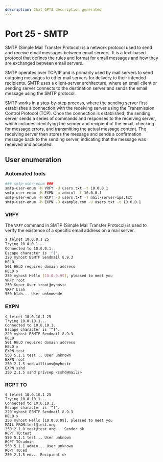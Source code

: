 ```yaml
---
description: Chat GPT3 description generated
---
```


# Port 25 - SMTP

SMTP (Simple Mail Transfer Protocol) is a network protocol used to send and receive email messages between email servers. It is a text-based protocol that defines the rules and format for email messages and how they are exchanged between email servers.

SMTP operates over TCP/IP and is primarily used by mail servers to send outgoing messages to other mail servers for delivery to their intended recipients. SMTP uses a client-server architecture, where an email client or sending server connects to the destination server and sends the email message using the SMTP protocol.

SMTP works in a step-by-step process, where the sending server first establishes a connection with the receiving server using the Transmission Control Protocol (TCP). Once the connection is established, the sending server sends a series of commands and responses to the receiving server, which includes identifying the sender and recipient of the email, checking for message errors, and transmitting the actual message content. The receiving server then stores the message and sends a confirmation message back to the sending server, indicating that the message was received and accepted.



## User enumeration

### Automated tools

```bash
### smtp-user-enum ### 
smtp-user-enum -M VRFY -U users.txt -t 10.0.0.1
smtp-user-enum -M EXPN -u admin1 -t 10.0.0.1
smtp-user-enum -M RCPT -U users.txt -T mail-server-ips.txt
smtp-user-enum -M EXPN -D example.com -U users.txt -t 10.0.0.1
```

### VRFY

The `VRFY` command in SMTP (Simple Mail Transfer Protocol) is used to verify the existence of a specific email address on a mail server.

```bash
$ telnet 10.0.0.1 25
Trying 10.0.0.1...
Connected to 10.0.0.1.
Escape character is '^]'.
220 myhost ESMTP Sendmail 8.9.3
HELO
501 HELO requires domain address
HELO x
250 myhost Hello [10.0.0.99], pleased to meet you
VRFY root
250 Super-User <root@myhost>
VRFY blah
550 blah... User unknownde
```

### EXPN

```
$ telnet 10.0.10.1 25
Trying 10.0.10.1...
Connected to 10.0.10.1.
Escape character is '^]'.
220 myhost ESMTP Sendmail 8.9.3
HELO
501 HELO requires domain address
HELO x
EXPN test
550 5.1.1 test... User unknown
EXPN root
250 2.1.5 <ed.williams@myhost>
EXPN sshd
250 2.1.5 sshd privsep <sshd@mail2>
```

### RCPT TO

```
$ telnet 10.0.10.1 25
Trying 10.0.10.1...
Connected to 10.0.10.1.
Escape character is '^]'.
220 myhost ESMTP Sendmail 8.9.3
HELO x
250 myhost Hello [10.0.0.99], pleased to meet you
MAIL FROM:test@test.org
250 2.1.0 test@test.org... Sender ok
RCPT TO:test
550 5.1.1 test... User unknown
RCPT TO:admin
550 5.1.1 admin... User unknown
RCPT TO:ed
250 2.1.5 ed... Recipient ok
```



